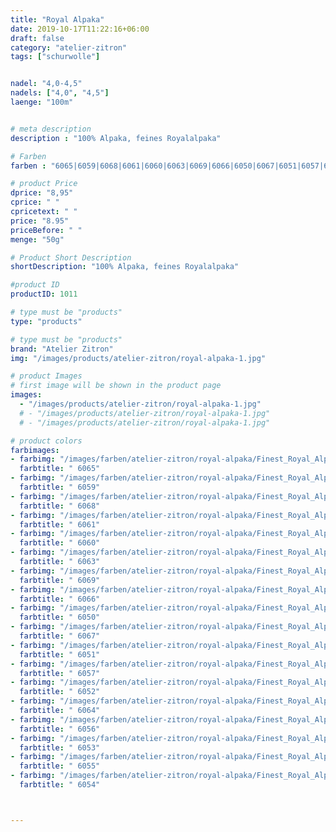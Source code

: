 ```yaml
---
title: "Royal Alpaka"
date: 2019-10-17T11:22:16+06:00
draft: false
category: "atelier-zitron"
tags: ["schurwolle"]	


nadel: "4,0-4,5" 
nadels: ["4,0", "4,5"] 
laenge: "100m"	


# meta description
description : "100% Alpaka, feines Royalalpaka"

# Farben
farben : "6065|6059|6068|6061|6060|6063|6069|6066|6050|6067|6051|6057|6052|6064|6056|6053|6055|6054"

# product Price
dprice: "8,95"
cprice: " "
cpricetext: " "
price: "8.95"
priceBefore: " "
menge: "50g"

# Product Short Description
shortDescription: "100% Alpaka, feines Royalalpaka"

#product ID
productID: 1011

# type must be "products"
type: "products"

# type must be "products"
brand: "Atelier Zitron"
img: "/images/products/atelier-zitron/royal-alpaka-1.jpg"   

# product Images
# first image will be shown in the product page
images:
  - "/images/products/atelier-zitron/royal-alpaka-1.jpg"
  # - "/images/products/atelier-zitron/royal-alpaka-1.jpg"
  # - "/images/products/atelier-zitron/royal-alpaka-1.jpg"

# product colors
farbimages:
- farbimg: "/images/farben/atelier-zitron/royal-alpaka/Finest_Royal_Alpaca_8606_6065_1.jpg"	
  farbtitle: " 6065"
- farbimg: "/images/farben/atelier-zitron/royal-alpaka/Finest_Royal_Alpaca_8608_6059_1.jpg"	
  farbtitle: " 6059"
- farbimg: "/images/farben/atelier-zitron/royal-alpaka/Finest_Royal_Alpaca_8614_6068_1.jpg"	
  farbtitle: " 6068"
- farbimg: "/images/farben/atelier-zitron/royal-alpaka/Finest_Royal_Alpaca_8616_6061_1.jpg"	
  farbtitle: " 6061"
- farbimg: "/images/farben/atelier-zitron/royal-alpaka/Finest_Royal_Alpaca_8622_6060_1.jpg"	
  farbtitle: " 6060"
- farbimg: "/images/farben/atelier-zitron/royal-alpaka/Finest_Royal_Alpaca_8630_6063_1.jpg"	
  farbtitle: " 6063"
- farbimg: "/images/farben/atelier-zitron/royal-alpaka/Finest_Royal_Alpaca_8634_6069_1.jpg"	
  farbtitle: " 6069"
- farbimg: "/images/farben/atelier-zitron/royal-alpaka/Finest_Royal_Alpaca_8638_6066_1.jpg"	
  farbtitle: " 6066"
- farbimg: "/images/farben/atelier-zitron/royal-alpaka/Finest_Royal_Alpaca_8640_6050_1.jpg"	
  farbtitle: " 6050"
- farbimg: "/images/farben/atelier-zitron/royal-alpaka/Finest_Royal_Alpaca_8646_6067_1.jpg"	
  farbtitle: " 6067"
- farbimg: "/images/farben/atelier-zitron/royal-alpaka/Finest_Royal_Alpaca_8648_6051_1.jpg"	
  farbtitle: " 6051"
- farbimg: "/images/farben/atelier-zitron/royal-alpaka/Finest_Royal_Alpaca_8658_6057_1.jpg"	
  farbtitle: " 6057"
- farbimg: "/images/farben/atelier-zitron/royal-alpaka/Finest_Royal_Alpaca_8662_6052_1.jpg"	
  farbtitle: " 6052"
- farbimg: "/images/farben/atelier-zitron/royal-alpaka/Finest_Royal_Alpaca_8664_6064_1.jpg"	
  farbtitle: " 6064"
- farbimg: "/images/farben/atelier-zitron/royal-alpaka/Finest_Royal_Alpaca_8670_6056_1.jpg"	
  farbtitle: " 6056"
- farbimg: "/images/farben/atelier-zitron/royal-alpaka/Finest_Royal_Alpaca_8678_6053_1.jpg"	
  farbtitle: " 6053"
- farbimg: "/images/farben/atelier-zitron/royal-alpaka/Finest_Royal_Alpaca_8680_6055_1.jpg"	
  farbtitle: " 6055"
- farbimg: "/images/farben/atelier-zitron/royal-alpaka/Finest_Royal_Alpaca_8686_6054_1.jpg"	
  farbtitle: " 6054"



---
```



